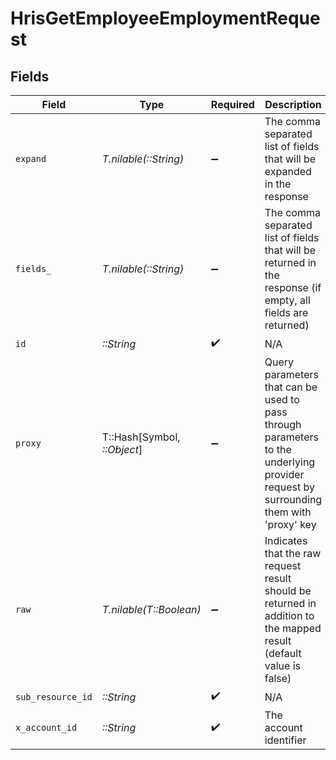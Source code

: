 # HrisGetEmployeeEmploymentRequest


## Fields

| Field                                                                                                                                                                                                                                                                                                    | Type                                                                                                                                                                                                                                                                                                     | Required                                                                                                                                                                                                                                                                                                 | Description                                                                                                                                                                                                                                                                                              | Example                                                                                                                                                                                                                                                                                                  |
| -------------------------------------------------------------------------------------------------------------------------------------------------------------------------------------------------------------------------------------------------------------------------------------------------------- | -------------------------------------------------------------------------------------------------------------------------------------------------------------------------------------------------------------------------------------------------------------------------------------------------------- | -------------------------------------------------------------------------------------------------------------------------------------------------------------------------------------------------------------------------------------------------------------------------------------------------------- | -------------------------------------------------------------------------------------------------------------------------------------------------------------------------------------------------------------------------------------------------------------------------------------------------------- | -------------------------------------------------------------------------------------------------------------------------------------------------------------------------------------------------------------------------------------------------------------------------------------------------------- |
| `expand`                                                                                                                                                                                                                                                                                                 | *T.nilable(::String)*                                                                                                                                                                                                                                                                                    | :heavy_minus_sign:                                                                                                                                                                                                                                                                                       | The comma separated list of fields that will be expanded in the response                                                                                                                                                                                                                                 | groups                                                                                                                                                                                                                                                                                                   |
| `fields_`                                                                                                                                                                                                                                                                                                | *T.nilable(::String)*                                                                                                                                                                                                                                                                                    | :heavy_minus_sign:                                                                                                                                                                                                                                                                                       | The comma separated list of fields that will be returned in the response (if empty, all fields are returned)                                                                                                                                                                                             | id,remote_id,employee_id,remote_employee_id,job_title,pay_rate,pay_period,pay_frequency,pay_currency,effective_date,employment_type,employment_contract_type,work_time,created_at,updated_at,start_date,end_date,active,department,team,cost_center,cost_centers,division,job,type,contract_type,manager |
| `id`                                                                                                                                                                                                                                                                                                     | *::String*                                                                                                                                                                                                                                                                                               | :heavy_check_mark:                                                                                                                                                                                                                                                                                       | N/A                                                                                                                                                                                                                                                                                                      |                                                                                                                                                                                                                                                                                                          |
| `proxy`                                                                                                                                                                                                                                                                                                  | T::Hash[Symbol, *::Object*]                                                                                                                                                                                                                                                                              | :heavy_minus_sign:                                                                                                                                                                                                                                                                                       | Query parameters that can be used to pass through parameters to the underlying provider request by surrounding them with 'proxy' key                                                                                                                                                                     |                                                                                                                                                                                                                                                                                                          |
| `raw`                                                                                                                                                                                                                                                                                                    | *T.nilable(T::Boolean)*                                                                                                                                                                                                                                                                                  | :heavy_minus_sign:                                                                                                                                                                                                                                                                                       | Indicates that the raw request result should be returned in addition to the mapped result (default value is false)                                                                                                                                                                                       |                                                                                                                                                                                                                                                                                                          |
| `sub_resource_id`                                                                                                                                                                                                                                                                                        | *::String*                                                                                                                                                                                                                                                                                               | :heavy_check_mark:                                                                                                                                                                                                                                                                                       | N/A                                                                                                                                                                                                                                                                                                      |                                                                                                                                                                                                                                                                                                          |
| `x_account_id`                                                                                                                                                                                                                                                                                           | *::String*                                                                                                                                                                                                                                                                                               | :heavy_check_mark:                                                                                                                                                                                                                                                                                       | The account identifier                                                                                                                                                                                                                                                                                   |                                                                                                                                                                                                                                                                                                          |